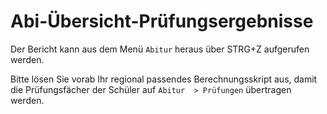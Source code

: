 ﻿# Abi-Übersicht-Prüfungsergebnisse

Der Bericht kann aus dem Menü `Abitur` heraus über STRG+Z aufgerufen werden.

Bitte lösen Sie vorab Ihr regional passendes Berechnungsskript aus, damit die Prüfungsfächer der Schüler auf  `Abitur  > Prüfungen` übertragen werden.